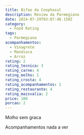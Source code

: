```yaml
---
title: Bifao da Coophasul
description: Review da Parmegiana
date: 2024-07-29T03:07:48.150Z
category:
  - Food Rating
tags:
  - Parmegiana
acompanhamentos:
  - Vinagrete
  - Mandioca
  - Arroz
rating: 2
rating_tecnica: 3
rating_carne: 4
rating_molho: 1
rating_crosta: 4
rating_acompanhamentos: 1
rating_restaurante: 4
rating_maisvalia: 2
price: 108
porcao: 2
---
```


Molho sem graca

Acompanhamentos nada a ver
